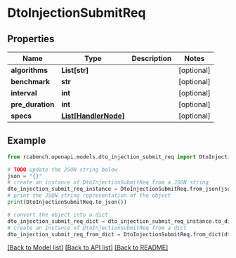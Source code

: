 # DtoInjectionSubmitReq


## Properties

Name | Type | Description | Notes
------------ | ------------- | ------------- | -------------
**algorithms** | **List[str]** |  | [optional] 
**benchmark** | **str** |  | [optional] 
**interval** | **int** |  | [optional] 
**pre_duration** | **int** |  | [optional] 
**specs** | [**List[HandlerNode]**](HandlerNode.md) |  | [optional] 

## Example

```python
from rcabench.openapi.models.dto_injection_submit_req import DtoInjectionSubmitReq

# TODO update the JSON string below
json = "{}"
# create an instance of DtoInjectionSubmitReq from a JSON string
dto_injection_submit_req_instance = DtoInjectionSubmitReq.from_json(json)
# print the JSON string representation of the object
print(DtoInjectionSubmitReq.to_json())

# convert the object into a dict
dto_injection_submit_req_dict = dto_injection_submit_req_instance.to_dict()
# create an instance of DtoInjectionSubmitReq from a dict
dto_injection_submit_req_from_dict = DtoInjectionSubmitReq.from_dict(dto_injection_submit_req_dict)
```
[[Back to Model list]](../README.md#documentation-for-models) [[Back to API list]](../README.md#documentation-for-api-endpoints) [[Back to README]](../README.md)


